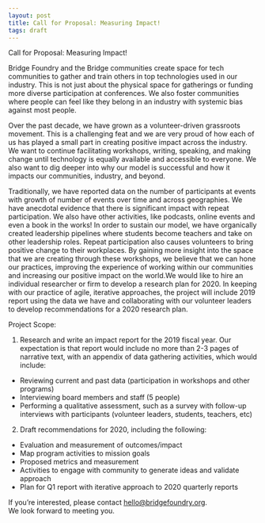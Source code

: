 ```yaml
---
layout: post
title: Call for Proposal: Measuring Impact!
tags: draft
---
```

Call for Proposal: Measuring Impact!

Bridge Foundry and the Bridge communities create space for tech communities to
gather and train others in top technologies used in our industry. This is not
just about the physical space for gatherings or funding more diverse
participation at conferences. We also foster communities where people can feel
like they belong in an industry with systemic bias against most people.

Over the past decade, we have grown as a volunteer-driven grassroots movement.
This is a challenging feat and we are very proud of how each of us has played a
small part in creating positive impact across the industry.  We want to continue
facilitating workshops, writing, speaking, and making change until technology is
equally available and accessible to everyone. We also want to dig deeper into
why our model is successful and how it impacts our communities, industry,
and beyond.

Traditionally, we have reported data on the number of participants at events
with growth of number of events over time and across geographies.  We have
anecdotal evidence that there is significant impact with repeat participation.
We also have other activities, like podcasts, online events and even a book in
the works!  In order to sustain our model, we have organically created
leadership pipelines where students become teachers and take on other leadership
roles.  Repeat participation also causes volunteers to bring positive change to
their workplaces.  By gaining more insight into the space that we are creating
through these workshops, we believe that we can hone our practices, improving
the experience of working within our communities and increasing our positive
impact on the world.We would like to hire an individual researcher or firm to
develop a research plan for 2020. In keeping with our practice of agile,
iterative approaches, the project will include 2019 report using the data we
have and collaborating with our volunteer leaders to develop recommendations for
a 2020 research plan.

Project Scope:

1. Research and write an impact report for the 2019 fiscal year. Our expectation
is that report would include no more than 2-3 pages of narrative text, with an
appendix of data gathering activities, which would include:
  * Reviewing current and past data (participation in workshops and other programs)
  * Interviewing board members and staff (5 people)
  * Performing a qualitative assessment, such as a survey with follow-up interviews with participants (volunteer leaders, students, teachers, etc)
2. Draft recommendations for 2020, including the following:
  * Evaluation and measurement of outcomes/impact
  * Map program activities to mission goals
  * Proposed metrics and measurement
  * Activities to engage with community to generate ideas and validate approach
  * Plan for Q1 report with iterative approach to 2020 quarterly reports

If you’re interested, please contact hello@bridgefoundry.org.  
We look forward to meeting you.
